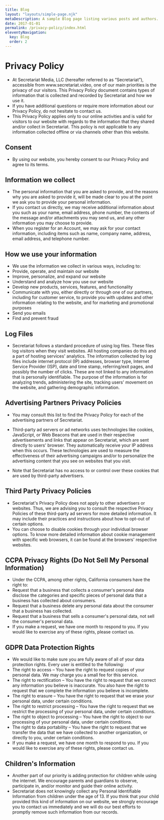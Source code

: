 ```yaml
---
title: Blog
layout: "layouts/simple-page.njk"
metaDescription: A sample Blog page listing various posts and authors.
date: 2017-01-01
permalink: /privacy-policy/index.html
eleventyNavigation:
  key: Blog
  order: 2
---
```


<div class="w-richtext">
    <h1>Privacy Policy</h1>
    <ul role="list">
        <li>At Secretariat Media, LLC (hereafter referred to as “Secretariat”), accessible from www.secretariat.video, one of our main priorities is the privacy of our visitors. This Privacy Policy document contains types of information that is collected and recorded by Secretariat and how we use it.</li>
        <li>If you have additional questions or require more information about our Privacy Policy, do not hesitate to contact us.</li>
        <li>This Privacy Policy applies only to our online activities and is valid for visitors to our website with regards to the information that they shared and/or collect in Secretariat. This policy is not applicable to any information collected offline or via channels other than this website.</li>
    </ul>
    <h2>Consent</h2>
    <ul role="list">
        <li>By using our website, you hereby consent to our Privacy Policy and agree to its terms.</li>
    </ul>
    <h2>Information we collect</h2>
    <ul role="list">
        <li>The personal information that you are asked to provide, and the reasons why you are asked to provide it, will be made clear to you at the point we ask you to provide your personal information.</li>
        <li>If you contact us directly, we may receive additional information about you such as your name, email address, phone number, the contents of the message and/or attachments you may send us, and any other information you may choose to provide.</li>
        <li>When you register for an Account, we may ask for your contact information, including items such as name, company name, address, email address, and telephone number.</li>
    </ul>
    <h2>How we use your information</h2>
    <ul role="list">
        <li>We use the information we collect in various ways, including to:</li>
        <li>Provide, operate, and maintain our website</li>
        <li>Improve, personalize, and expand our website</li>
        <li>Understand and analyze how you use our website</li>
        <li>Develop new products, services, features, and functionality</li>
        <li>Communicate with you, either directly or through one of our partners, including for customer service, to provide you with updates and other information relating to the website, and for marketing and promotional purposes</li>
        <li>Send you emails</li>
        <li>Find and prevent fraud</li>
    </ul>
    <h2>Log Files</h2>
    <ul role="list">
        <li>Secretariat follows a standard procedure of using log files. These files log visitors when they visit websites. All hosting companies do this and a part of hosting services' analytics. The information collected by log files include internet protocol (IP) addresses, browser type, Internet Service Provider (ISP), date and time stamp, referring/exit pages, and possibly the number of clicks. These are not linked to any information that is personally identifiable. The purpose of the information is for analyzing trends, administering the site, tracking users' movement on the website, and gathering demographic information.</li>
    </ul>
    <h2>Advertising Partners Privacy Policies</h2>
    <ul role="list">
        <li>You may consult this list to find the Privacy Policy for each of the advertising partners of Secretariat.</li>
    </ul>
    <ul role="list">
        <li>Third-party ad servers or ad networks uses technologies like cookies, JavaScript, or Web Beacons that are used in their respective advertisements and links that appear on Secretariat, which are sent directly to users' browser. They automatically receive your IP address when this occurs. These technologies are used to measure the effectiveness of their advertising campaigns and/or to personalize the advertising content that you see on websites that you visit.</li>
    </ul>
    <ul role="list">
        <li>Note that Secretariat has no access to or control over these cookies that are used by third-party advertisers.</li>
    </ul>
    <h2>Third Party Privacy Policies</h2>
    <ul role="list">
        <li>Secretariat's Privacy Policy does not apply to other advertisers or websites. Thus, we are advising you to consult the respective Privacy Policies of these third-party ad servers for more detailed information. It may include their practices and instructions about how to opt-out of certain options.</li>
        <li>You can choose to disable cookies through your individual browser options. To know more detailed information about cookie management with specific web browsers, it can be found at the browsers' respective websites.</li>
    </ul>
    <h2>CCPA Privacy Rights (Do Not Sell My Personal Information)</h2>
    <ul role="list">
        <li>Under the CCPA, among other rights, California consumers have the right to:</li>
        <li>Request that a business that collects a consumer's personal data disclose the categories and specific pieces of personal data that a business has collected about consumers.</li>
        <li>Request that a business delete any personal data about the consumer that a business has collected.</li>
        <li>Request that a business that sells a consumer's personal data, not sell the consumer's personal data.</li>
        <li>If you make a request, we have one month to respond to you. If you would like to exercise any of these rights, please contact us.</li>
    </ul>
    <h2>GDPR Data Protection Rights</h2>
    <ul role="list">
        <li>We would like to make sure you are fully aware of all of your data protection rights. Every user is entitled to the following:</li>
        <li>The right to access – You have the right to request copies of your personal data. We may charge you a small fee for this service.</li>
        <li>The right to rectification – You have the right to request that we correct any information you believe is inaccurate. You also have the right to request that we complete the information you believe is incomplete.</li>
        <li>The right to erasure – You have the right to request that we erase your personal data, under certain conditions.</li>
        <li>The right to restrict processing – You have the right to request that we restrict the processing of your personal data, under certain conditions.</li>
        <li>The right to object to processing – You have the right to object to our processing of your personal data, under certain conditions.</li>
        <li>The right to data portability – You have the right to request that we transfer the data that we have collected to another organization, or directly to you, under certain conditions.</li>
        <li>If you make a request, we have one month to respond to you. If you would like to exercise any of these rights, please contact us.</li>
    </ul>
    <h2>Children's Information</h2>
    <ul role="list">
        <li>Another part of our priority is adding protection for children while using the internet. We encourage parents and guardians to observe, participate in, and/or monitor and guide their online activity.</li>
        <li>Secretariat does not knowingly collect any Personal Identifiable Information from children under the age of 13. If you think that your child provided this kind of information on our website, we strongly encourage you to contact us immediately and we will do our best efforts to promptly remove such information from our records.</li>
    </ul>
</div>